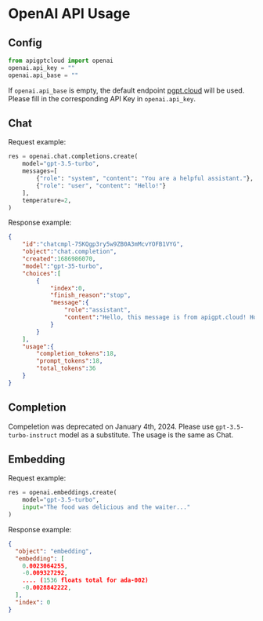 # OpenAI API Usage

## Config
```python
from apigptcloud import openai
openai.api_key = ""
openai.api_base = ""
```
If `openai.api_base` is empty, the default endpoint [pgpt.cloud](https://pgpt.cloud) will be used. Please fill in the corresponding API Key in `openai.api_key`.

## Chat
Request example:
```python
res = openai.chat.completions.create(
    model="gpt-3.5-turbo",
    messages=[
        {"role": "system", "content": "You are a helpful assistant."},
        {"role": "user", "content": "Hello!"}
    ],
    temperature=2,
)
```
Response example:
```json
{
    "id":"chatcmpl-7SKQgp3ry5w9ZB0A3mMcvYOFB1VYG",
    "object":"chat.completion",
    "created":1686986070,
    "model":"gpt-35-turbo",
    "choices":[
        {
            "index":0,
            "finish_reason":"stop",
            "message":{
                "role":"assistant",
                "content":"Hello, this message is from apigpt.cloud! How may I assist you today?"
            }
        }
    ],
    "usage":{
        "completion_tokens":18,
        "prompt_tokens":18,
        "total_tokens":36
    }
}
```

## Completion
Compeletion was deprecated on January 4th, 2024. Please use `gpt-3.5-turbo-instruct` model as a substitute. The usage is the same as Chat.

## Embedding
Request example:
```python
res = openai.embeddings.create(
    model="gpt-3.5-turbo",
    input="The food was delicious and the waiter..."
)
```
Response example:
```json
{
  "object": "embedding",
  "embedding": [
    0.0023064255,
    -0.009327292,
    .... (1536 floats total for ada-002)
    -0.0028842222,
  ],
  "index": 0
}
```